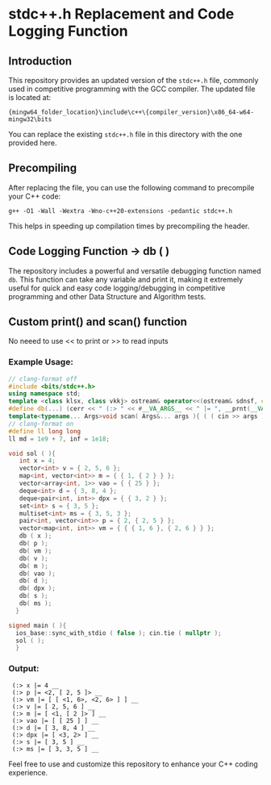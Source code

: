 # stdc++.h Replacement and Code Logging Function

## Introduction

This repository provides an updated version of the `stdc++.h` file, commonly used in competitive programming with the GCC compiler. The updated file is located at:

`{mingw64_folder_location}\include\c++\{compiler_version}\x86_64-w64-mingw32\bits`

You can replace the existing `stdc++.h` file in this directory with the one provided here.

## Precompiling

After replacing the file, you can use the following command to precompile your C++ code:

```bash/cmd
g++ -O1 -Wall -Wextra -Wno-c++20-extensions -pedantic stdc++.h
```

This helps in speeding up compilation times by precompiling the header.

## Code Logging Function -> db ( )

The repository includes a powerful and versatile debugging function named `db`. This function can take any variable and print it, making it extremely useful for quick and easy code logging/debugging in competitive programming and other Data Structure and Algorithm tests.


## Custom print() and scan() function 

No neeed to use << to print or >> to read inputs 

### Example Usage:

```cpp
// clang-format off
#include <bits/stdc++.h>
using namespace std;
template <class klsx, class vkkj> ostream& operator<<(ostream& sdnsf, const pair<klsx, vkkj>& prs); template <class T, size_t N> ostream& operator<<(ostream& sdnsf, const array<T, N>& nc_d) { sdnsf << "[ "; for (size_t i = 0; i < N; ++i) { sdnsf << nc_d[i]; if (i < N - 1) { sdnsf << ", "; }}return sdnsf << " ]"; }  template <class T, class = typename T::value_type, class = typename enable_if<!is_same<T, string>::value>::type> ostream& operator<<(ostream& sdnsf, const T& __v_V_) {     sdnsf << "[ ";     for (auto i = __v_V_.begin(); i != __v_V_.end(); i++) i == __v_V_.begin() ? sdnsf << *i : sdnsf << ", " << *i; return __v_V_.empty() ? sdnsf << "]" : (sdnsf << " ]"); }  template <class klsx, class vkkj> ostream& operator<<(ostream& sdnsf, const pair<klsx, vkkj>& prs) { return sdnsf << '<' << prs.first << ", " << prs.second << '>'; } template <class... Ts> void __prnt(const Ts&... args) { ((cerr << args << " __ "), ...); }
#define db(...) (cerr << " (:> " << #__VA_ARGS__ << " |= ", __prnt(__VA_ARGS__), cerr << '\n')
template<typename... Args>void scan( Args&... args ){ ( ( cin >> args ) , ... ); }template<typename T>void print( const T& arg ){ if constexpr( is_same_v<T , char> ) arg == '\n' ? cout << arg : cout << arg << ' '; else cout << arg << ' '; }template<typename... Args>void print( const Args&... args ){ ( print( args ) , ... ); }
// clang-format on
#define ll long long
ll md = 1e9 + 7, inf = 1e18;

void sol ( ){
   int x = 4;
   vector<int> v = { 2, 5, 6 };
   map<int, vector<int>> m = { { 1, { 2 } } };
   vector<array<int, 1>> vao = { { 25 } };
   deque<int> d = { 3, 8, 4 };
   deque<pair<int, int>> dpx = { { 3, 2 } };
   set<int> s = { 3, 5 };
   multiset<int> ms = { 3, 5, 3 };
   pair<int, vector<int>> p = { 2, { 2, 5 } };
   vector<map<int, int>> vm = { { { 1, 6 }, { 2, 6 } } };
   db ( x );
   db( p );
   db( vm );
   db( v );
   db( m );
   db( vao );
   db( d );
   db( dpx );
   db( s );
   db( ms );
  }

signed main ( ){
  ios_base::sync_with_stdio ( false ); cin.tie ( nullptr );
  sol ( );
  }

```

### Output:

```
 (:> x |= 4 __
 (:> p |= <2, [ 2, 5 ]> __
 (:> vm |= [ [ <1, 6>, <2, 6> ] ] __
 (:> v |= [ 2, 5, 6 ] __
 (:> m |= [ <1, [ 2 ]> ] __
 (:> vao |= [ [ 25 ] ] __
 (:> d |= [ 3, 8, 4 ] __
 (:> dpx |= [ <3, 2> ] __
 (:> s |= [ 3, 5 ] __
 (:> ms |= [ 3, 3, 5 ] __
```

Feel free to use and customize this repository to enhance your C++ coding experience.
